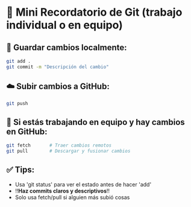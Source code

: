 # 🧠 Mini Recordatorio de Git (trabajo individual o en equipo)

## 💾 Guardar cambios localmente:
```bash
git add .
git commit -m "Descripción del cambio"
```

## ☁️ Subir cambios a GitHub:
```bash
git push
```

## 🔁 Si estás trabajando en equipo y hay cambios en GitHub:
```bash
git fetch       # Traer cambios remotos
git pull        # Descargar y fusionar cambios
```

## ✅ Tips:
- Usa 'git status' para ver el estado antes de hacer 'add'
- ‼️**Haz commits claros y descriptivos**‼️
- Solo usa fetch/pull si alguien más subió cosas
